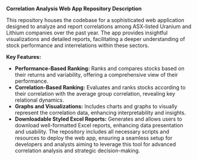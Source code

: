 **Correlation Analysis Web App Repository Description**

This repository houses the codebase for a sophisticated web application designed to analyze and report correlations among ASX-listed Uranium and Lithium companies over the past year. The app provides insightful visualizations and detailed reports, facilitating a deeper understanding of stock performance and interrelations within these sectors.

**Key Features:**
- **Performance-Based Ranking:** Ranks and compares stocks based on their returns and variability, offering a comprehensive view of their performance.
- **Correlation-Based Ranking:** Evaluates and ranks stocks according to their correlation with the average group correlation, revealing key relational dynamics.
- **Graphs and Visualizations:** Includes charts and graphs to visually represent the correlation data, enhancing interpretability and insights.
- **Downloadable Styled Excel Reports:** Generates and allows users to download well-formatted Excel reports, enhancing data presentation and usability.
The repository includes all necessary scripts and resources to deploy the web app, ensuring a seamless setup for developers and analysts aiming to leverage this tool for advanced correlation analysis and strategic decision-making.
